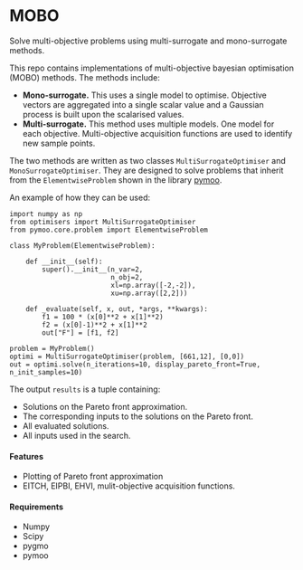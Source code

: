 # MOBO
Solve multi-objective problems using multi-surrogate and mono-surrogate methods.

This repo contains implementations of multi-objective bayesian optimisation (MOBO) methods. 
The methods include: 
* **Mono-surrogate.** This uses a single model to optimise. Objective vectors are aggregated into a single scalar value and a Gaussian process is built upon the scalarised values.
* **Multi-surrogate.** This method uses multiple models. One model for each objective. Multi-objective acquisition functions are used to identify new sample points.

The two methods are written as two classes `MultiSurrogateOptimiser` and `MonoSurrogateOptimiser`.
They are designed to solve problems that inherit from the `ElementwiseProblem` shown in the library [pymoo](https://pymoo.org/index.html).

An example of how they can be used:
```
import numpy as np
from optimisers import MultiSurrogateOptimiser
from pymoo.core.problem import ElementwiseProblem

class MyProblem(ElementwiseProblem):

    def __init__(self):
        super().__init__(n_var=2,
                         n_obj=2,
                         xl=np.array([-2,-2]),
                         xu=np.array([2,2]))

    def _evaluate(self, x, out, *args, **kwargs):
        f1 = 100 * (x[0]**2 + x[1]**2)
        f2 = (x[0]-1)**2 + x[1]**2
        out["F"] = [f1, f2]

problem = MyProblem()
optimi = MultiSurrogateOptimiser(problem, [661,12], [0,0])
out = optimi.solve(n_iterations=10, display_pareto_front=True, n_init_samples=10)
```
The output `results` is a tuple containing:
* Solutions on the Pareto front approximation.
* The corresponding inputs to the solutions on the Pareto front.
* All evaluated solutions.
* All inputs used in the search.

#### Features
* Plotting of Pareto front approximation
* EITCH, EIPBI, EHVI, mulit-objective acquisition functions.

#### Requirements
* Numpy
* Scipy
* pygmo
* pymoo
